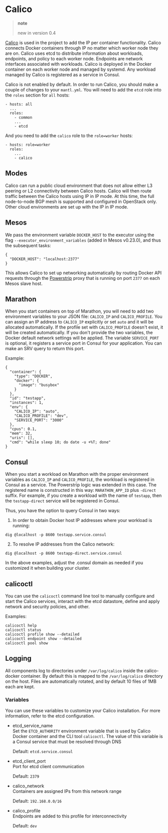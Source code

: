 # Calico

> **note**
> 
> new in version 0.4

[Calico](https://www.projectcalico.org) is used in the project to add
the IP per container functionality. Calico connects Docker containers
through IP no matter which worker node they are on. Calico uses etcd to
distribute information about workloads, endpoints, and policy to each
worker node. Endpoints are network interfaces associated with workloads.
Calico is deployed in the Docker container on each worker node and
managed by systemd. Any workload managed by Calico is registered as a
service in Consul.

Calico is not enabled by default. In order to run Calico, you should
make a couple of changes to your `mantl.yml`. You will need to add the
`etcd` role into the `roles` section for `all` hosts:

``` sourceCode json
- hosts: all
  ...
  roles:
    - common
    ...
    - etcd
```

And you need to add the `calico` role to the `role=worker` hosts:

``` sourceCode json
- hosts: role=worker
  roles:
    ...
    - calico
```

## Modes

Calico can run a public cloud environment that does not allow either L3
peering or L2 connectivity between Calico hosts. Calico will then route
traffic between the Calico hosts using IP in IP mode. At this time, the
full node-to-node BGP mesh is supported and configured in OpenStack
only. Other cloud environments are set up with the IP in IP mode.

## Mesos

We pass the environment variable `DOCKER_HOST` to the executor using the
flag `--executor_environment_variables` (added in Mesos v0.23.0), and
thus the subsequent tasks:

``` sourceCode json
{
  "DOCKER_HOST": "localhost:2377"
}
```

This allows Calico to set up networking automatically by routing Docker
API requests through the
[Powerstrip](https://github.com/clusterhq/powerstrip) proxy that is
running on port `2377` on each Mesos slave host.

## Marathon

When you start containers on top of Marathon, you will need to add two
environment variables to your JSON file: `CALICO_IP` and
`CALICO_PROFILE`. You can assign an IP address to `CALICO_IP` explicitly
or set `auto` and it will be allocated automatically. If the profile set
with `CALICO_PROFILE` doesn't exist, it will be created automatically.
If you don't provide the two variables, the Docker default network
settings will be applied. The variable `SERVICE_PORT` is optional, it
registers a service port in Consul for your application. You can make an
SRV query to return this port.

Example:

``` sourceCode json
{
  "container": {
    "type": "DOCKER",
    "docker": {
      "image": "busybox"
    }
  },
  "id": "testapp",
  "instances": 1,
  "env": {
    "CALICO_IP": "auto",
    "CALICO_PROFILE": "dev",
    "SERVICE_PORT": "3000"
  },
  "cpus": 0.1,
  "mem": 32,
  "uris": [],
  "cmd": "while sleep 10; do date -u +%T; done"
}
```

## Consul

When you start a workload on Marathon with the proper environment
variables as `CALICO_IP` and `CALICO_PROFILE`, the workload is
registered in Consul as a service. The Powerstrip logic was extended in
this case. The registered name is constructed in this way:
`MARATHON_APP_ID` plus `-direct` suffix. For example, if you create a
workload with the name of `testapp`, then the `testapp-direct` service
will be registered in Consul.

Thus, you have the option to query Consul in two ways:

1.  In order to obtain Docker host IP addresses where your workload is
    running:

<!-- end list -->

``` sourceCode shell
dig @localhost -p 8600 testapp.service.consul
```

2.  To resolve IP addresses from the Calico network:

<!-- end list -->

``` sourceCode shell
dig @localhost -p 8600 testapp-direct.service.consul
```

In the above examples, adjust the .consul domain as needed if you
customized it when building your cluster.

## calicoctl

You can use the `calicoctl` command line tool to manually configure and
start the Calico services, interact with the etcd datastore, define and
apply network and security policies, and other.

Examples:

``` sourceCode shell
calicoctl help
calicoctl status
calicoctl profile show --detailed
calicoctl endpoint show --detailed
calicoctl pool show
```

## Logging

All components log to directories under `/var/log/calico` inside the
calico-docker container. By default this is mapped to the
`/var/log/calico` directory on the host. Files are automatically
rotated, and by default 10 files of 1MB each are kept.

### Variables

You can use these variables to customize your Calico installation. For
more information, refer to the etcd configuration.

  - etcd\_service\_name  
    Set the `ETCD_AUTHORITY` environment variable that is used by Calico
    Docker container and the CLI tool `calicoctl`. The value of this
    variable is a Consul service that must be resolved through DNS
    
    Default: `etcd.service.consul`

  - etcd\_client\_port  
    Port for etcd client communication
    
    Default: `2379`

  - calico\_network  
    Containers are assigned IPs from this network range
    
    Default: `192.168.0.0/16`

  - calico\_profile  
    Endpoints are added to this profile for interconnectivity
    
    Default: `dev`

